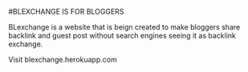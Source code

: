 #BLEXCHANGE IS FOR BLOGGERS

BLexchange is a website that is beign created to make bloggers share backlink and guest post without search engines seeing it as backlink exchange.

Visit blexchange.herokuapp.com
